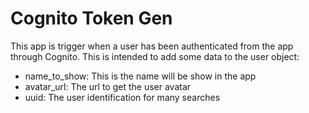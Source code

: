 # Cognito Token Gen

This app is trigger when a user has been authenticated from the app through Cognito. This is intended to add some data to the user object:

- name_to_show: This is the name will be show in the app
- avatar_url: The url to get the user avatar
- uuid: The user identification for many searches
